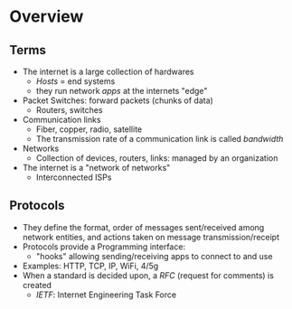 # Overview

## Terms

- The internet is a large collection of hardwares
  - *Hosts* = end systems
  - they run network *apps* at the internets "edge"
- Packet Switches: forward packets (chunks of data)
  - Routers, switches
- Communication links
  - Fiber, copper, radio, satellite
  - The transmission rate of a communication link is called *bandwidth*
- Networks
  - Collection of devices, routers, links: managed by an organization
- The internet is a "network of networks"
  - Interconnected ISPs

## Protocols

- They define the format, order of messages sent/received among network entities, and actions taken on message transmission/receipt
- Protocols provide a Programming interface:
  - "hooks" allowing sending/receiving apps to connect to and use
- Examples: HTTP, TCP, IP, WiFi, 4/5g
- When a standard is decided upon, a *RFC* (request for comments) is created
  - *IETF*: Internet Engineering Task Force
